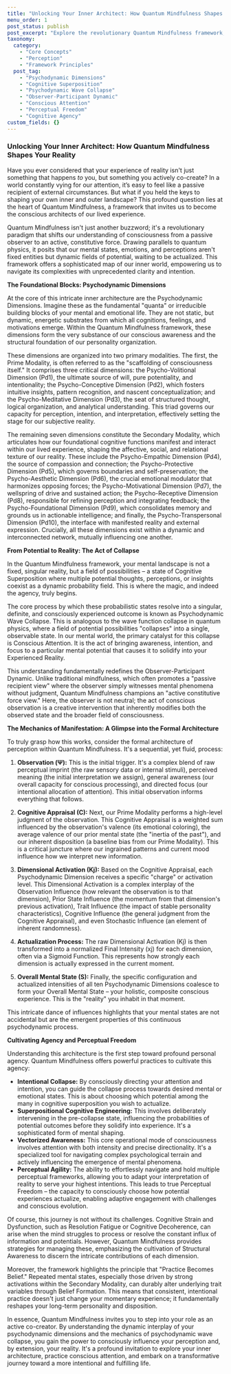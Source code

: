 ```yaml
---
title: "Unlocking Your Inner Architect: How Quantum Mindfulness Shapes Your Reality"
menu_order: 1
post_status: publish
post_excerpt: "Explore the revolutionary Quantum Mindfulness framework, which posits that you are an active co-creator of your reality. Learn how conscious attention and the interplay of psychodynamic dimensions transform potential into lived experience, offering a path to profound personal agency and well-being."
taxonomy:
  category:
    - "Core Concepts"
    - "Perception"
    - "Framework Principles"
  post_tag:
    - "Psychodynamic Dimensions"
    - "Cognitive Superposition"
    - "Psychodynamic Wave Collapse"
    - "Observer-Participant Dynamic"
    - "Conscious Attention"
    - "Perceptual Freedom"
    - "Cognitive Agency"
custom_fields: {}
---
```


### Unlocking Your Inner Architect: How Quantum Mindfulness Shapes Your Reality

Have you ever considered that your experience of reality isn't just something that happens *to* you, but something you actively co-create? In a world constantly vying for our attention, it’s easy to feel like a passive recipient of external circumstances. But what if you held the keys to shaping your own inner and outer landscape? This profound question lies at the heart of Quantum Mindfulness, a framework that invites us to become the conscious architects of our lived experience.

Quantum Mindfulness isn't just another buzzword; it's a revolutionary paradigm that shifts our understanding of consciousness from a passive observer to an active, constitutive force. Drawing parallels to quantum physics, it posits that our mental states, emotions, and perceptions aren't fixed entities but dynamic fields of potential, waiting to be actualized. This framework offers a sophisticated map of our inner world, empowering us to navigate its complexities with unprecedented clarity and intention.

**The Foundational Blocks: Psychodynamic Dimensions**

At the core of this intricate inner architecture are the Psychodynamic Dimensions. Imagine these as the fundamental "quanta" or irreducible building blocks of your mental and emotional life. They are not static, but dynamic, energetic substrates from which all cognitions, feelings, and motivations emerge. Within the Quantum Mindfulness framework, these dimensions form the very substance of our conscious awareness and the structural foundation of our personality organization.

These dimensions are organized into two primary modalities. The first, the Prime Modality, is often referred to as the "scaffolding of consciousness itself." It comprises three critical dimensions: the Psycho-Volitional Dimension (Pd1), the ultimate source of will, pure potentiality, and intentionality; the Psycho-Conceptive Dimension (Pd2), which fosters intuitive insights, pattern recognition, and nascent conceptualization; and the Psycho-Meditative Dimension (Pd3), the seat of structured thought, logical organization, and analytical understanding. This triad governs our capacity for perception, intention, and interpretation, effectively setting the stage for our subjective reality.

The remaining seven dimensions constitute the Secondary Modality, which articulates how our foundational cognitive functions manifest and interact within our lived experience, shaping the affective, social, and relational texture of our reality. These include the Psycho-Empathic Dimension (Pd4), the source of compassion and connection; the Psycho-Protective Dimension (Pd5), which governs boundaries and self-preservation; the Psycho-Aesthetic Dimension (Pd6), the crucial emotional modulator that harmonizes opposing forces; the Psycho-Motivational Dimension (Pd7), the wellspring of drive and sustained action; the Psycho-Receptive Dimension (Pd8), responsible for refining perception and integrating feedback; the Psycho-Foundational Dimension (Pd9), which consolidates memory and grounds us in actionable intelligence; and finally, the Psycho-Transpersonal Dimension (Pd10), the interface with manifested reality and external expression. Crucially, all these dimensions exist within a dynamic and interconnected network, mutually influencing one another.

**From Potential to Reality: The Act of Collapse**

In the Quantum Mindfulness framework, your mental landscape is not a fixed, singular reality, but a field of possibilities – a state of Cognitive Superposition where multiple potential thoughts, perceptions, or insights coexist as a dynamic probability field. This is where the magic, and indeed the agency, truly begins.

The core process by which these probabilistic states resolve into a singular, definite, and consciously experienced outcome is known as Psychodynamic Wave Collapse. This is analogous to the wave function collapse in quantum physics, where a field of potential possibilities "collapses" into a single, observable state. In our mental world, the primary catalyst for this collapse is Conscious Attention. It is the act of bringing awareness, intention, and focus to a particular mental potential that causes it to solidify into your Experienced Reality.

This understanding fundamentally redefines the Observer-Participant Dynamic. Unlike traditional mindfulness, which often promotes a "passive recipient view" where the observer simply witnesses mental phenomena without judgment, Quantum Mindfulness champions an "active constitutive force view." Here, the observer is not neutral; the act of conscious observation is a creative intervention that inherently modifies both the observed state and the broader field of consciousness.

**The Mechanics of Manifestation: A Glimpse into the Formal Architecture**

To truly grasp how this works, consider the formal architecture of perception within Quantum Mindfulness. It's a sequential, yet fluid, process:

1.  **Observation (Ψ):** This is the initial trigger. It's a complex blend of raw perceptual imprint (the raw sensory data or internal stimuli), perceived meaning (the initial interpretation we assign), general awareness (our overall capacity for conscious processing), and directed focus (our intentional allocation of attention). This initial observation informs everything that follows.

2.  **Cognitive Appraisal (C):** Next, our Prime Modality performs a high-level judgment of the observation. This Cognitive Appraisal is a weighted sum influenced by the observation's valence (its emotional coloring), the average valence of our prior mental state (the "inertia of the past"), and our inherent disposition (a baseline bias from our Prime Modality). This is a critical juncture where our ingrained patterns and current mood influence how we interpret new information.

3.  **Dimensional Activation (Kj):** Based on the Cognitive Appraisal, each Psychodynamic Dimension receives a specific "charge" or activation level. This Dimensional Activation is a complex interplay of the Observation Influence (how relevant the observation is to that dimension), Prior State Influence (the momentum from that dimension's previous activation), Trait Influence (the impact of stable personality characteristics), Cognitive Influence (the general judgment from the Cognitive Appraisal), and even Stochastic Influence (an element of inherent randomness).

4.  **Actualization Process:** The raw Dimensional Activation (Kj) is then transformed into a normalized Final Intensity (xj) for each dimension, often via a Sigmoid Function. This represents how strongly each dimension is actually expressed in the current moment.

5.  **Overall Mental State (S):** Finally, the specific configuration and actualized intensities of all ten Psychodynamic Dimensions coalesce to form your Overall Mental State – your holistic, composite conscious experience. This is the "reality" you inhabit in that moment.

This intricate dance of influences highlights that your mental states are not accidental but are the emergent properties of this continuous psychodynamic process.

**Cultivating Agency and Perceptual Freedom**

Understanding this architecture is the first step toward profound personal agency. Quantum Mindfulness offers powerful practices to cultivate this agency:

*   **Intentional Collapse:** By consciously directing your attention and intention, you can guide the collapse process towards desired mental or emotional states. This is about choosing which potential among the many in cognitive superposition you wish to actualize.
*   **Superpositional Cognitive Engineering:** This involves deliberately intervening in the pre-collapse state, influencing the probabilities of potential outcomes before they solidify into experience. It's a sophisticated form of mental shaping.
*   **Vectorized Awareness:** This core operational mode of consciousness involves attention with both intensity and precise directionality. It's a specialized tool for navigating complex psychological terrain and actively influencing the emergence of mental phenomena.
*   **Perceptual Agility:** The ability to effortlessly navigate and hold multiple perceptual frameworks, allowing you to adapt your interpretation of reality to serve your highest intentions. This leads to true Perceptual Freedom – the capacity to consciously choose how potential experiences actualize, enabling adaptive engagement with challenges and conscious evolution.

Of course, this journey is not without its challenges. Cognitive Strain and Dysfunction, such as Resolution Fatigue or Cognitive Decoherence, can arise when the mind struggles to process or resolve the constant influx of information and potentials. However, Quantum Mindfulness provides strategies for managing these, emphasizing the cultivation of Structural Awareness to discern the intricate contributions of each dimension.

Moreover, the framework highlights the principle that "Practice Becomes Belief." Repeated mental states, especially those driven by strong activations within the Secondary Modality, can durably alter underlying trait variables through Belief Formation. This means that consistent, intentional practice doesn't just change your momentary experience; it fundamentally reshapes your long-term personality and disposition.

In essence, Quantum Mindfulness invites you to step into your role as an active co-creator. By understanding the dynamic interplay of your psychodynamic dimensions and the mechanics of psychodynamic wave collapse, you gain the power to consciously influence your perception and, by extension, your reality. It's a profound invitation to explore your inner architecture, practice conscious attention, and embark on a transformative journey toward a more intentional and fulfilling life.